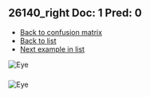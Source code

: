 ## 26140_right Doc: 1 Pred: 0
- [Back to confusion matrix](https://github.com/juliandewit/kaggle_retinopathy/blob/master/matrix.md)
- [Back to list](https://github.com/juliandewit/kaggle_retinopathy/blob/master/lists/10/list.md)
- [Next example in list](https://github.com/juliandewit/kaggle_retinopathy/blob/master/lists/10/26/26190_left.md)

![Eye](https://retinopaty.blob.core.windows.net/size1024/26140_right_1.jpeg)

### 

![Eye]()
